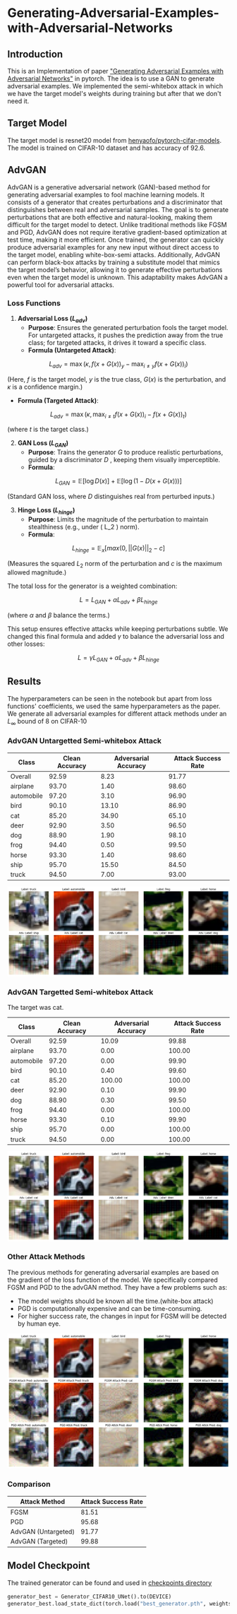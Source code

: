 # Generating-Adversarial-Examples-with-Adversarial-Networks

## Introduction

This is an Implementation of paper ["Generating Adversarial Examples with Adversarial Networks"](https://arxiv.org/abs/1801.02610) in pytorch. The idea is to use a GAN to generate adversarial examples. We implemented the semi-whitebox attack in which we have the target model's weights during training but after that we don't need it.



## Target Model

The target model is resnet20 model from [henyaofo/pytorch-cifar-models](henyaofo/pytorch-cifar-models). The model is trained on CIFAR-10 dataset and has accuracy of 92.6.


## AdvGAN
AdvGAN is a generative adversarial network (GAN)-based method for generating adversarial examples to fool machine learning models. It consists of a generator that creates perturbations and a discriminator that distinguishes between real and adversarial samples. The goal is to generate perturbations that are both effective and natural-looking, making them difficult for the target model to detect. Unlike traditional methods like FGSM and PGD, AdvGAN does not require iterative gradient-based optimization at test time, making it more efficient. Once trained, the generator can quickly produce adversarial examples for any new input without direct access to the target model, enabling white-box-semi attacks. Additionally, AdvGAN can perform black-box attacks by training a substitute model that mimics the target model’s behavior, allowing it to generate effective perturbations even when the target model is unknown. This adaptability makes AdvGAN a powerful tool for adversarial attacks.

### Loss Functions

1. **Adversarial Loss ($L_{adv}$)**  
   - **Purpose**: Ensures the generated perturbation fools the target model. For untargeted attacks, it pushes the prediction away from the true class; for targeted attacks, it drives it toward a specific class.
   - **Formula (Untargeted Attack)**:
```math
L_{adv} = \max(\kappa, f(x + G(x))_y - \max_{i \neq y} f(x + G(x))_i)
```
   (Here, $f$ is the target model, $y$ is the true class, $G(x)$ is the perturbation, and $\kappa$ is a confidence margin.)
   - **Formula (Targeted Attack)**:
```math
L_{adv} = \max(\kappa, \max_{i \neq t} f(x + G(x))_i - f(x + G(x))_t)
```
   (where $t$ is the target class.)

2. **GAN Loss ($L_{GAN}$)**  
   - **Purpose**: Trains the generator $G$ to produce realistic perturbations, guided by a discriminator $D$ , keeping them visually imperceptible.
   - **Formula**:
```math
L_{GAN} = \mathbb{E}[\log D(x)] + \mathbb{E}[\log(1 - D(x + G(x)))]
```
   (Standard GAN loss, where $D$ distinguishes real from perturbed inputs.)

3. **Hinge Loss ($L_{hinge}$)**  
   - **Purpose**: Limits the magnitude of the perturbation to maintain stealthiness (e.g., under \( L_2 \) norm).
   - **Formula**:
```math
L_{hinge} = \mathbb{E}_x[max(0,||G(x)||_2 - c]
```
   (Measures the squared $L_2$ norm of the perturbation and $c$ is the maximum allowed magnitude.)

The total loss for the generator is a weighted combination: 
```math
L = L_{GAN} + \alpha L_{adv} + \beta L_{hinge}
```
 (where $\alpha$ and $\beta$ balance the terms.)
 
 This setup ensures effective attacks while keeping perturbations subtle. We changed this final formula and added $\gamma$ to balance the adversarial loss and other losses: 
```math
L = \gamma L_{GAN} + \alpha L_{adv} + \beta L_{hinge}
```

## Results

The hyperparameters can be seen in the notebook but apart from loss functions' coefficients, we used the same hyperparameters as the paper. We generate all adversarial examples for different attack methods under an $L_{\infty}$ bound of 8 on CIFAR-10

### AdvGAN Untargetted Semi-whitebox Attack

| Class      | Clean Accuracy | Adversarial Accuracy | Attack Success Rate |
|------------|----------------|----------------------|---------------------|
| Overall    | 92.59          | 8.23                 | 91.77               |
| airplane   | 93.70          | 1.40                 | 98.60               |
| automobile | 97.20          | 3.10                 | 96.90               |
| bird       | 90.10          | 13.10                | 86.90               |
| cat        | 85.20          | 34.90                | 65.10               |
| deer       | 92.90          | 3.50                 | 96.50               |
| dog        | 88.90          | 1.90                 | 98.10               |
| frog       | 94.40          | 0.50                 | 99.50               |
| horse      | 93.30          | 1.40                 | 98.60               |
| ship       | 95.70          | 15.50                | 84.50               |
| truck      | 94.50          | 7.00                 | 93.00               |

![untargetted-attack](./imgs/untargetted-attack.png)


### AdvGAN Targetted Semi-whitebox Attack 

The target was cat.

| Class      | Clean Accuracy | Adversarial Accuracy | Attack Success Rate |
|------------|----------------|----------------------|---------------------|
| Overall    | 92.59          | 10.09                | 99.88               |
| airplane   | 93.70          | 0.00                 | 100.00              |
| automobile | 97.20          | 0.00                 | 99.90               |
| bird       | 90.10          | 0.40                 | 99.60               |
| cat        | 85.20          | 100.00               | 100.00              |
| deer       | 92.90          | 0.10                 | 99.90               |
| dog        | 88.90          | 0.30                 | 99.50               |
| frog       | 94.40          | 0.00                 | 100.00              |
| horse      | 93.30          | 0.10                 | 99.90               |
| ship       | 95.70          | 0.00                 | 100.00              |
| truck      | 94.50          | 0.00                 | 100.00              |

![targetted-attack](./imgs/targetted-attack.png)



### Other Attack Methods

 The previous methods for generating adversarial examples are based on the gradient of the loss function of the model. We specifically compared FGSM and PGD to the advGAN method. They have a few problems such as:

 * The model weights should be known all the time.(white-box attack)
 * PGD is computationally expensive and can be time-consuming.
 * For higher success rate, the changes in input for FGSM will be detected by human eye.

 ![FGSM-PGD-Attacks](./imgs/pgd-fgsm-attacks.png)


 ### Comparison

| Attack Method       | Attack Success Rate |
|---------------------|---------------------|
| FGSM                | 81.51               |
| PGD                 | 95.68               |
| AdvGAN (Untargeted) | 91.77               |
| AdvGAN (Targeted)   | 99.88               |

## Model Checkpoint

The trained generator can be found and used in [checkpoints directory](./checkpoints)

```python
generator_best = Generator_CIFAR10_UNet().to(DEVICE)
generator_best.load_state_dict(torch.load("best_generator.pth", weights_only=True))
```






